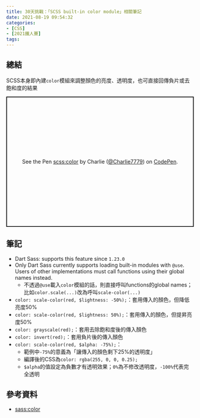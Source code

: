 ```yaml
---
title: 30天挑戰：「SCSS built-in color module」相關筆記
date: 2021-08-19 09:54:32
categories:
- [CSS]
- [2021鐵人賽]
tags:
---
```


## 總結

SCSS本身即內建`color`模組來調整顏色的亮度、透明度，也可直接回傳負片或去飽和度的結果

<p class="codepen" data-height="350" data-default-tab="css,result" data-slug-hash="oNWrgqG" data-user="Charlie7779" style="height: 350px; box-sizing: border-box; display: flex; align-items: center; justify-content: center; border: 2px solid; margin: 1em 0; padding: 1em;">
  <span>See the Pen <a href="https://codepen.io/Charlie7779/pen/oNWrgqG">
  scss:color</a> by Charlie (<a href="https://codepen.io/Charlie7779">@Charlie7779</a>)
  on <a href="https://codepen.io">CodePen</a>.</span>
</p>
<script async src="https://cpwebassets.codepen.io/assets/embed/ei.js"></script>


## 筆記
- Dart Sass: supports this feature since `1.23.0`
- Only Dart Sass currently supports loading built-in modules with `@use`. Users of other implementations must call functions using their global names instead.
  - 不透過`@use`載入`color`模組的話，則直接呼叫functions的global names；比如`color.scale(...)`改為呼叫`scale-color(...)`
- `color: scale-color(red, $lightness: -50%);`：套用傳入的顏色，但降低亮度50%
- `color: scale-color(red, $lightness: 50%);`：套用傳入的顏色，但提昇亮度50%
- `color: grayscale(red);`：套用去除飽和度後的傳入顏色
- `color: invert(red);`：套用負片後的傳入顏色
- `color: scale-color(red, $alpha: -75%);`：
  - 範例中`-75%`的意義為「讓傳入的顏色剩下25%的透明度」
  - 編譯後的CSS為`color: rgba(255, 0, 0, 0.25);`
  - `$alpha`的值設定為負數才有透明效果；`0%`為不修改透明度，`-100%`代表完全透明


## 參考資料
- [sass:color](https://sass-lang.com/documentation/modules/color)